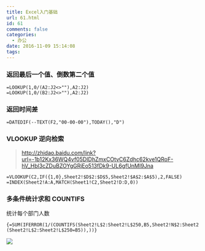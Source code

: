 ```yaml
---
title: Excel入门基础
url: 61.html
id: 61
comments: false
categories:
  - 办公
date: 2016-11-09 15:14:08
tags:
---
```


### 返回最后一个值、倒数第二个值

    =LOOKUP(1,0/(A2:J2<>""),A2:J2)
    =LOOKUP(1,0/(B2:J2<>""),A2:J2)
    

### 返回时间差

    =DATEDIF(--TEXT(F2,"00-00-00"),TODAY(),"D")
    

### VLOOKUP 逆向检索

> http://zhidao.baidu.com/link?url=-1b12Kx36WQ4vf05DIDhZmxCOtvC6Zdhc62kve1QRoF-hV_Hbl3cZDuBZOYgGRjEo513fDk9-UL6gfUnMI9Jna

    =VLOOKUP(C2,IF({1,0},Sheet2!$D$2:$D$5,Sheet2!$A$2:$A$5),2,FALSE)
    =INDEX(Sheet2!A:A,MATCH(Sheet1!C2,Sheet2!D:D,0))
    

### 多条件统计求和 COUNTIFS

统计每个部门人数

    {=SUM(IFERROR(1/(COUNTIFS(Sheet2!L$2:Sheet2!L$250,B5,Sheet2!N$2:Sheet2!N$250,Sheet2!N$2:Sheet2!N$250)*(Sheet2!L$2:Sheet2!L$250=B5)),))}
    

![](http://7xq3ry.com1.z0.glb.clouddn.com/20160304142206.png)